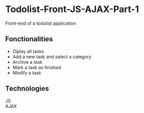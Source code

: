 # Todolist-Front-JS-AJAX-Part-1
Front-end of a todolist application

## Fonctionalities
* Diplay all tasks
* Add a new task and select a category
* Archive a task
* Mark a task as finished
* Modify a task

## Technologies
JS  
AJAX

